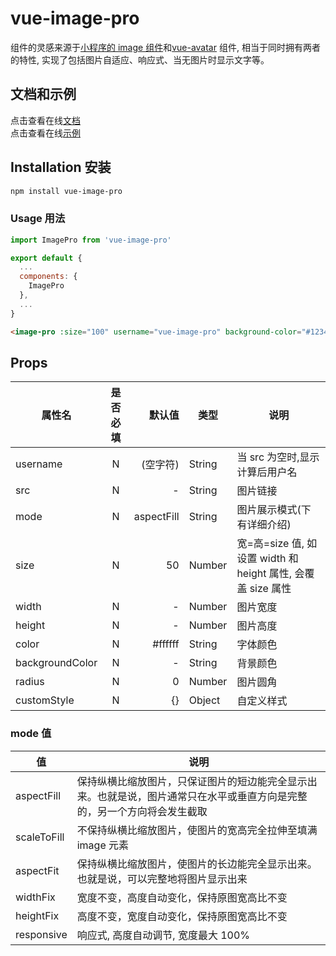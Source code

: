 # vue-image-pro

组件的灵感来源于[小程序的 image 组件](https://developers.weixin.qq.com/miniprogram/dev/component/image.html)和[vue-avatar](https://github.com/eliep/vue-avatar) 组件, 相当于同时拥有两者的特性, 实现了包括图片自适应、响应式、当无图片时显示文字等。

## 文档和示例

点击查看在线[文档](https://dream2023.github.io/vue-image-pro/)
<br />
点击查看在线[示例](https://jsfiddle.net/zhangchaojie/hj67nkwv/)

## Installation 安装

```bash
npm install vue-image-pro
```

### Usage 用法

```js
import ImagePro from 'vue-image-pro'

export default {
  ...
  components: {
    ImagePro
  },
  ...
}
```

```html
<image-pro :size="100" username="vue-image-pro" background-color="#123456" />
```

## Props

| 属性名          | 是否必填 |     默认值 | 类型   | 说明                                                         |
| --------------- | :------: | ---------: | ------ | ------------------------------------------------------------ |
| username        |    N     |   (空字符) | String | 当 src 为空时,显示计算后用户名                               |
| src             |    N     |          - | String | 图片链接                                                     |
| mode            |    N     | aspectFill | String | 图片展示模式(下有详细介绍)                                   |
| size            |    N     |         50 | Number | 宽=高=size 值, 如设置 width 和 height 属性, 会覆盖 size 属性 |
| width           |    N     |          - | Number | 图片宽度                                                     |
| height          |    N     |          - | Number | 图片高度                                                     |
| color           |    N     |    #ffffff | String | 字体颜色                                                     |
| backgroundColor |    N     |          - | String | 背景颜色                                                     |
| radius          |    N     |          0 | Number | 图片圆角                                                     |
| customStyle     |    N     |         {} | Object | 自定义样式                                                   |

### mode 值

| 值          | 说明                                                                                                                     |
| ----------- | ------------------------------------------------------------------------------------------------------------------------ |
| aspectFill  | 保持纵横比缩放图片，只保证图片的短边能完全显示出来。也就是说，图片通常只在水平或垂直方向是完整的，另一个方向将会发生截取 |
| scaleToFill | 不保持纵横比缩放图片，使图片的宽高完全拉伸至填满 image 元素                                                              |
| aspectFit   | 保持纵横比缩放图片，使图片的长边能完全显示出来。也就是说，可以完整地将图片显示出来                                       |
| widthFix    | 宽度不变，高度自动变化，保持原图宽高比不变                                                                               |
| heightFix   | 高度不变，宽度自动变化，保持原图宽高比不变                                                                               |
| responsive  | 响应式, 高度自动调节, 宽度最大 100%                                                                                      |

